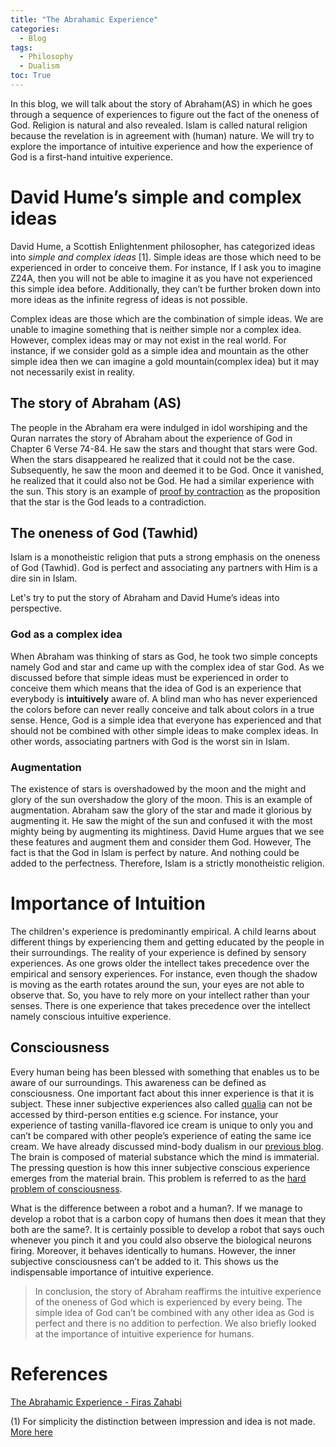 ```yaml
---
title: "The Abrahamic Experience"
categories:
  - Blog
tags:
  - Philosophy
  - Dualism
toc: True
---
```


In this blog, we will talk about the story of Abraham(AS) in which he goes through a sequence of experiences to figure out the fact of the oneness of God. Religion is natural and also revealed. Islam is called natural religion because the revelation is in agreement with (human) nature. We will try to explore the importance of intuitive experience and how the experience of God is a first-hand intuitive experience. 

# David Hume’s simple and complex ideas

David Hume, a Scottish Enlightenment philosopher, has categorized ideas into *simple and complex ideas* [1]. Simple ideas are those which need to be experienced in order to conceive them.  For instance, If I ask you to imagine Z24A, then you will not be able to imagine it as you have not experienced this simple idea before. Additionally, they can’t be further broken down into more ideas as the infinite regress of ideas is not possible.

Complex ideas are those which are the combination of simple ideas. We are unable to imagine something that is neither simple nor a complex idea. However, complex ideas may or may not exist in the real world. For instance, if we consider gold as a simple idea and mountain as the other simple idea then we can imagine a gold mountain(complex idea) but it may not necessarily exist in reality.  

## The story of Abraham (AS)

The people in the Abraham era were indulged in idol worshiping and the Quran narrates the story of Abraham about the experience of God in Chapter 6 Verse 74-84. He saw the stars and thought that stars were God. When the stars disappeared he realized that it could not be the case. Subsequently, he saw the moon and deemed it to be God. Once it vanished, he realized that it could also not be God. He had a similar experience with the sun. This story is an example of [proof by contraction](https://en.wikipedia.org/wiki/Proof_by_contradiction) as the proposition that the star is the God leads to a contradiction. 

## The oneness of God (Tawhid)

Islam is a monotheistic religion that puts a strong emphasis on the oneness of God (Tawhid). God is perfect and associating any partners with Him is a dire sin in Islam. 

Let's try to put the story of Abraham and David Hume’s ideas into perspective.

### God as a complex idea

When Abraham was thinking of stars as God, he took two simple concepts namely God and star and came up with the complex idea of star God. As we discussed before that simple ideas must be experienced in order to conceive them which means that the idea of God is an experience that everybody is **intuitively** aware of. A blind man who has never experienced the colors before can never really conceive and talk about colors in a true sense. Hence, God is a simple idea that everyone has experienced and that should not be combined with other simple ideas to make complex ideas. In other words, associating partners with God is the worst sin in Islam.

### Augmentation

The existence of stars is overshadowed by the moon and the might and glory of the sun overshadow the glory of the moon. This is an example of augmentation. Abraham saw the glory of the star and made it glorious by augmenting it. He saw the might of the sun and confused it with the most mighty being by augmenting its mightiness. David Hume argues that we see these features and augment them and consider them God. However, The fact is that the God in Islam is perfect by nature. And nothing could be added to the perfectness. Therefore, Islam is a strictly monotheistic religion.

# Importance of Intuition

The children's experience is predominantly empirical. A child learns about different things by experiencing them and getting educated by the people in their surroundings. The reality of your experience is defined by sensory experiences. As one grows older the intellect takes precedence over the empirical and sensory experiences. For instance, even though the shadow is moving as the earth rotates around the sun, your eyes are not able to observe that. So, you have to rely more on your intellect rather than your senses. There is one experience that takes precedence over the intellect namely conscious intuitive experience. 

## Consciousness

Every human being has been blessed with something that enables us to be aware of our surroundings.  This awareness can be defined as consciousness. One important fact about this inner experience is that it is subject. These inner subjective experiences also called [qualia](https://en.wikipedia.org/wiki/Qualia) can not be accessed by third-person entities e.g science. For instance, your experience of tasting vanilla-flavored ice cream is unique to only you and can’t be compared with other people’s experience of eating the same ice cream. We have already discussed mind-body dualism in our [previous blog](https://femustafa.github.io/blog/cogito/). The brain is composed of material substance which the mind is immaterial. The pressing question is how this inner subjective conscious experience emerges from the material brain. This problem is referred to as the [hard problem of consciousness](https://en.wikipedia.org/wiki/Hard_problem_of_consciousness).

What is the difference between a robot and a human?. If we manage to develop a robot that is a carbon copy of humans then does it mean that they both are the same?. It is certainly possible to develop a robot that says ouch whenever you pinch it and you could also observe the biological neurons firing. Moreover, it behaves identically to humans. However, the inner subjective consciousness can’t be added to it. This shows us the indispensable importance of intuitive experience.

> In conclusion, the story of Abraham reaffirms the intuitive experience of the oneness of God which is experienced by every being. The simple idea of God can’t be combined with any other idea as God is perfect and there is no addition to perfection. We also briefly looked at the importance of intuitive experience for humans.
> 

# References

 [The Abrahamic Experience - Firas Zahabi](https://www.youtube.com/watch?v=3-kpRLpl7qE)

(1) For simplicity the distinction between impression and idea is not made. [More here](https://iep.utm.edu/hume-ima/#H1)